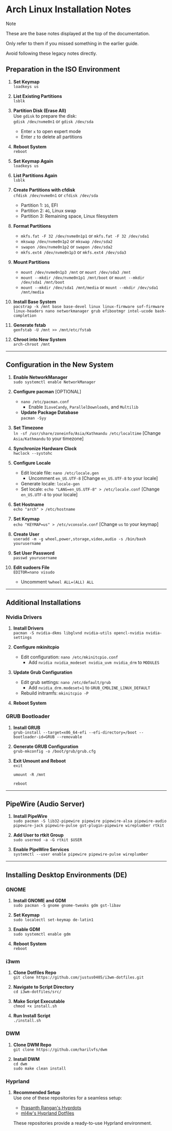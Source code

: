 # Arch Linux Installation Notes

> [!NOTE]
> These are the base notes displayed at the top of the documentation.
>
> Only refer to them if you missed something in the earlier guide. 
>
> Avoid following these legacy notes directly.

## Preparation in the ISO Environment

1. **Set Keymap**  
   `loadkeys us`

2. **List Existing Partitions**  
   `lsblk`

3. **Partition Disk (Erase All)**  
   Use `gdisk` to prepare the disk:  
   `gdisk /dev/nvme0n1` or `gdisk /dev/sda`
   - Enter `x` to open expert mode  
   - Enter `z` to delete all partitions  

4. **Reboot System**  
   `reboot`

5. **Set Keymap Again**  
   `loadkeys us`

6. **List Partitions Again**  
   `lsblk`

7. **Create Partitions with cfdisk**  
   `cfdisk /dev/nvme0n1` or `cfdisk /dev/sda`
   - Partition 1: `1G`, EFI  
   - Partition 2: `4G`, Linux swap  
   - Partition 3: Remaining space, Linux filesystem  

8. **Format Partitions**  
   - `mkfs.fat -F 32 /dev/nvme0n1p1` or `mkfs.fat -F 32 /dev/sda1` 
   - `mkswap /dev/nvme0n1p2`  or `mkswap /dev/sda2`
   - `swapon /dev/nvme0n1p2`  or `swapon /dev/sda2`
   - `mkfs.ext4 /dev/nvme0n1p3` or `mkfs.ext4 /dev/sda3`

9. **Mount Partitions**  
   - `mount /dev/nvme0n1p3 /mnt`  or `mount /dev/sda3 /mnt`
   - `mount --mkdir /dev/nvme0n1p1 /mnt/boot`  or `mount --mkdir /dev/sda1 /mnt/boot`
   - `mount --mkdir /dev/sda1 /mnt/media` or `mount --mkdir /dev/sda1 /mnt/media`

10. **Install Base System**  
    `pacstrap -k /mnt base base-devel linux linux-firmware sof-firmware linux-headers nano networkmanager grub efibootmgr intel-ucode bash-completion`

11. **Generate fstab**  
    `genfstab -U /mnt >> /mnt/etc/fstab`

12. **Chroot into New System**  
    `arch-chroot /mnt`

---

## Configuration in the New System

1. **Enable NetworkManager**  
   `sudo systemctl enable NetworkManager`

2. **Configure pacman**  [OPTIONAL]
   - `nano /etc/pacman.conf`  
     - Enable `ILoveCandy`, `ParallelDownloads`, and `Multilib`
   - **Update Package Database**  
      `pacman -Syy`

4. **Set Timezone**  
   `ln -sf /usr/share/zoneinfo/Asia/Kathmandu /etc/localtime` [Change `Asia/Kathmandu` to your timezone]

5. **Synchronize Hardware Clock**  
   `hwclock --systohc`

6. **Configure Locale**  
   - Edit locale file: `nano /etc/locale.gen`  
     - Uncomment `en_US.UTF-8`  [Change `en_US.UTF-8` to your locale]
   - Generate locale: `locale-gen`  
   - Set locale: `echo "LANG=en_US.UTF-8" > /etc/locale.conf` [Change `en_US.UTF-8` to your locale]

7. **Set Hostname**  
   `echo "arch" > /etc/hostname`

8. **Set Keymap**  
   `echo "KEYMAP=us" > /etc/vconsole.conf` [Change `us` to your keymap]

9. **Create User**  
   `useradd -m -g wheel,power,storage,video,audio -s /bin/bash yourusername`

10. **Set User Password**  
    `passwd yourusername`

11. **Edit sudoers File**  
    `EDITOR=nano visudo`  
    - Uncomment `%wheel ALL=(ALL) ALL`

---

## Additional Installations

### Nvidia Drivers
1. **Install Drivers**  
   `pacman -S nvidia-dkms libglvnd nvidia-utils opencl-nvidia nvidia-settings`

2. **Configure mkinitcpio**  
   - Edit configuration: `nano /etc/mkinitcpio.conf`  
     - Add `nvidia nvidia_modeset nvidia_uvm nvidia_drm` to `MODULES`

3. **Update Grub Configuration**  
   - Edit grub settings: `nano /etc/default/grub`  
     - Add `nvidia_drm.modeset=1` to `GRUB_CMDLINE_LINUX_DEFAULT`  
   - Rebuild initramfs: `mkinitcpio -P`

4. **Reboot System**

### GRUB Bootloader
1. **Install GRUB**  
   `grub-install --target=x86_64-efi --efi-directory=/boot --bootloader-id=GRUB --removable`

2. **Generate GRUB Configuration**  
   `grub-mkconfig -o /boot/grub/grub.cfg`

3. **Exit Umount and Reboot**  
   `exit`  
   
   `umount -R /mnt`

   `reboot`

---

## PipeWire (Audio Server)

1. **Install PipeWire**  
   `sudo pacman -S lib32-pipewire pipewire pipewire-alsa pipewire-audio pipewire-jack pipewire-pulse gst-plugin-pipewire wireplumber rtkit`

2. **Add User to rtkit Group**  
   `sudo usermod -a -G rtkit $USER`

3. **Enable PipeWire Services**  
   `systemctl --user enable pipewire pipewire-pulse wireplumber`

---

## Installing Desktop Environments (DE)

### GNOME
1. **Install GNOME and GDM**  
   `sudo pacman -S gnome gnome-tweaks gdm gst-libav`

2. **Set Keymap**  
   `sudo localectl set-keymap de-latin1`

3. **Enable GDM**  
   `sudo systemctl enable gdm`

4. **Reboot System**  
   `reboot`

### i3wm
1. **Clone Dotfiles Repo**  
   `git clone https://github.com/justus0405/i3wm-dotfiles.git`

2. **Navigate to Script Directory**  
   `cd i3wm-dotfiles/src/`

3. **Make Script Executable**  
   `chmod +x install.sh`

4. **Run Install Script**  
   `./install.sh`

### DWM
1. **Clone DWM Repo**  
   `git clone https://github.com/harilvfs/dwm`

2. **Install DWM**  
   `cd dwm`  
   `sudo make clean install`

### Hyprland
1. **Recommended Setup**  
   Use one of these repositories for a seamless setup:  
   - [Prasanth Rangan's Hyprdots](https://github.com/prasanthrangan/hyprdots)  
   - [ml4w's Hyprland Dotfiles](https://github.com/mylinuxforwork/dotfiles)  

   These repositories provide a ready-to-use Hyprland environment.

